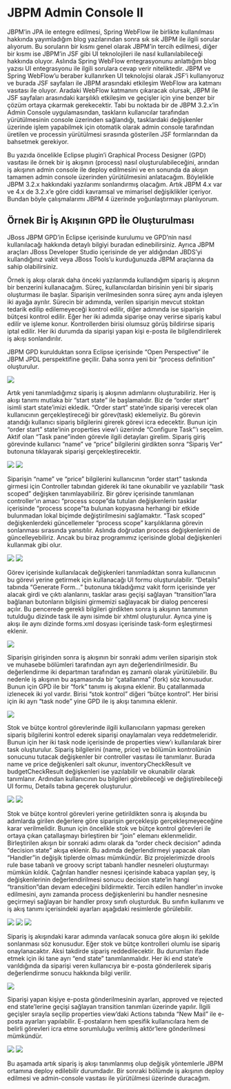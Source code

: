 # JBPM Admin Console II

JBPM’in JPA ile entegre edilmesi, Spring WebFlow ile birlikte kullanılması hakkında yayımladığım blog yazılarından sonra 
sık sık JBPM ile ilgili sorular alıyorum. Bu soruların bir kısmı genel olarak JBPM’in tercih edilmesi, diğer bir kısmı 
ise JBPM’in JSF gibi UI teknolojileri ile nasıl kullanılabileceği hakkında oluyor. Aslında Spring WebFlow entegrasyonunu 
anlattığım blog yazısı UI entegrasyonu ile ilgili sorulara cevap verir niteliktedir. JBPM ve Spring WebFlow’u beraber 
kullanırken UI teknolojisi olarak JSF’i kullanıyoruz ve burada JSF sayfaları ile JBPM arasındaki etkileşim WebFlow ara 
katmanı vasıtası ile oluyor. Aradaki WebFlow katmanını çıkaracak olursak, JBPM ile JSF sayfaları arasındaki karşılıklı 
etkileşim ve geçişler için yine benzer bir çözüm ortaya çıkarmak gerekecektir. Tabi bu noktada bir de JBPM 3.2.x’in Admin 
Console uygulamasından, taskların kullanıcılar tarafından yürütülmesinin console üzerinden sağlandığı, tasklardaki 
değişkenler üzerinde işlem yapabilmek için otomatik olarak admin console tarafından üretilen ve processin yürütülmesi 
sırasında gösterilen JSF formlarından da bahsetmek gerekiyor.

Bu yazıda öncelikle Eclipse plugin’i Graphical Process Designer (GPD) vasıtası ile örnek bir iş akışının (process) nasıl 
oluşturulabileceğini, arından iş akışının admin console ile deploy edilmesini ve en sonunda da akışın tamamen admin 
console üzerinden yürütülmesini anlatacağım. Böylelikle JBPM 3.2.x hakkındaki yazılarımı sonlandırmış olacağım. Artık 
JBPM 4.x var ve 4.x de 3.2.x’e göre ciddi kavramsal ve mimarisel değişiklikler içeriyor. Bundan böyle çalışmalarımı JBPM 
4 üzerinde yoğunlaştırmayı planlıyorum.

## Örnek Bir İş Akışının GPD İle Oluşturulması

JBoss JBPM GPD’in Eclipse içerisinde kurulumu ve GPD’nin nasıl kullanılacağı hakkında detaylı bilgiyi buradan edinebilirsiniz. 
Ayrıca JBPM araçları JBoss Developer Studio içerisinde de yer aldığından JBDS’yi kullandığınız vakit veya JBoss Tools’u 
kurduğunuzda JBPM araçlarına da sahip olabilirsiniz.

Örnek iş akışı olarak daha önceki yazılarımda kullandığım sipariş iş akışının bir benzerini kullanacağım. Süreç, 
kullanıcılardan birisinin yeni bir sipariş oluşturması ile başlar. Siparişin verilmesinden sonra süreç aynı anda işleyen 
iki ayağa ayrılır. Sürecin bir adımında, verilen siparişin mevcut stoktan tedarik edilip edilemeyeceği kontrol edilir, 
diğer adımında ise siparişin bütçesi kontrol edilir. Eğer her iki adımda siparişe onay verirse sipariş kabul edilir ve 
işleme konur. Kontrollerden birisi olumsuz görüş bildirirse sipariş iptal edilir. Her iki durumda da siparişi yapan kişi 
e-posta ile bilgilendirilerek iş akışı sonlandırılır.

JBPM GPD kurulduktan sonra Eclipse içerisinde “Open Perspective” ile JBPM JPDL perspektifine geçilir. Daha sonra yeni 
bir “process definition” oluşturulur.

![](images/jbpm_admin_console_01.png)

Artık yeni tanımladığımız sipariş iş akışının adımlarını oluşturabiliriz. Her iş akışı tanımı mutlaka bir “start state” 
ile başlamalıdır. Biz de “order start” isimli start state’imizi ekledik. “Order start” state’inde siparişi verecek olan 
kullanıcının gerçekleştireceği bir görev(task) eklemeliyiz. Bu görevin atandığı kullanıcı sipariş bilgilerini girerek 
görevi icra edecektir. Bunun için “order start” state’inin properties view’ı üzerinde “Configure Task”’ı seçelim. Aktif 
olan “Task pane”inden görevle ilgili detayları girelim. Sipariş giriş görevinde kullanıcı “name” ve “price” bilgilerini 
girdikten sonra “Sipariş Ver” butonuna tıklayarak siparişi gerçekleştirecektir.

![](images/jbpm_admin_console_02.png)
![](images/jbpm_admin_console_03.png)

Siparişin “name” ve “price” bilgilerini kullanıcının “order start” taskında girmesi için Controller tabından giderek iki 
tane okunabilir ve yazılabilir “task scoped” değişken tanımlayabiliriz. Bir görev içerisinde tanımlanan controller’ın 
amacı “process scope”da tutulan değişkenlerin tasklar içerisinde “process scope”ta bulunan kopyasına herhangi bir etkide 
bulunmadan lokal biçimde değiştirilmesini sağlamaktır. “Task scoped” değişkenlerdeki güncellemeler “process scope” 
karşılıklarına görevin sonlanması sırasında yansıtılır. Aslında doğrudan process değişkenlerini de güncelleyebiliriz. 
Ancak bu biraz programımız içerisinde global değişkenleri kullanmak gibi olur.

![](images/jbpm_admin_console_04.png)
![](images/jbpm_admin_console_05.png)

Görev içerisinde kullanılacak değişkenleri tanımladıktan sonra kullanıcının bu görevi yerine getirmek için kullanacağı UI 
formu oluşturulabilir. “Details” tabında “Generate Form…” butonuna tıkladığımız vakit form içerisinde yer alacak girdi ve 
çıktı alanlarını, tasklar arası geçişi sağlayan “transition”lara bağlanan butonların bilgisini girmemizi sağlayacak bir 
dialog penceresi açılır. Bu pencerede gerekli bilgileri girdikten sonra iş akışının tanımının tutulduğu dizinde task ile 
aynı isimde bir xhtml oluşturulur. Ayrıca yine iş akışı ile aynı dizinde forms.xml dosyası içerisinde task-form 
eşleştirmesi eklenir.

![](images/jbpm_admin_console_06.png)

Siparişin girişinden sonra iş akışının bir sonraki adımı verilen siparişin stok ve muhasebe bölümleri tarafından ayrı ayrı 
değerlendirilmesidir. Bu değerlendirme iki departman tarafından eş zamanlı olarak yürütülebilir. Bu nedenle iş akışının 
bu aşamasında bir “çatallanma” (fork) söz konusudur. Bunun için GPD ile bir “fork” tanımı iş akışına eklenir. Bu 
çatallanmada izlenecek iki yol vardır. Birisi “stok kontrol” diğeri “bütçe kontrol”. Her birisi için iki ayrı “task node” 
yine GPD ile iş akışı tanımına eklenir.

![](images/jbpm_admin_console_07.png)

Stok ve bütçe kontrol görevlerinde ilgili kullanıcıların yapması gereken sipariş bilgilerini kontrol ederek siparişi 
onaylamaları veya reddetmeleridir. Bunun için her iki task node içerisinde de properties view’ı kullanılarak birer task 
oluşturulur. Sipariş bilgilerini (name, price) ve bölümün kontrolünün sonucunu tutacak değişkenler bir controller vasıtası 
ile tanımlanır. Burada name ve price değişkenleri salt okunur, inventoryCheckResult ve budgetCheckResult değişkenleri ise 
yazılabilir ve okunabilir olarak tanımlanır. Ardından kullanıcının bu bilgileri görebileceği ve değiştirebileceği UI formu, 
Details tabına geçerek oluşturulur.

![](images/jbpm_admin_console_08.png)
![](images/jbpm_admin_console_09.png)

Stok ve bütçe kontrol görevleri yerine getirildikten sonra iş akışında bu adımlarda girilen değerlere göre siparişin 
gerçekleşip gerçekleşmeyeceğine karar verilmelidir. Bunun için öncelikle stok ve bütçe kontrol görevleri ile ortaya çıkan 
çatallaşmayı birleştiren bir “join” elemanı eklenmelidir. Birleştirilen akışın bir sonraki adımı olarak da “order check 
decision” adında “decision state” akışa eklenir. Bu adımda değerlendirmeyi yapacak olan “Handler”in değişik tiplerde olması 
mümkündür. Biz projelerimizde drools rule base tabanlı ve groovy script tabanlı handler nesneleri oluşturmayı mümkün kıldık. 
Çağrılan handler nesnesi içerisinde kabaca yapılan şey, iş değişkenlerinin değerlendirilmesi sonucu decision state’in hangi 
“transition”dan devam edeceğini bildirmektir. Tercih edilen handler’ın invoke edilmesini, aynı zamanda process değişkenlerini 
bu handler nesnesine geçirmeyi sağlayan bir handler proxy sınıfı oluşturduk. Bu sınıfın kullanımı ve iş akış tanımı 
içerisindeki ayarları aşağıdaki resimlerde görülebilir.

![](images/jbpm_admin_console_11.png)
![](images/jbpm_admin_console_12.png)
![](images/jbpm_admin_console_13.png)

Sipariş iş akışındaki karar adımında varılacak sonuca göre akışın iki şekilde sonlanması söz konusudur. Eğer stok ve bütçe 
kontrolleri olumlu ise sipariş onaylanacaktır. Aksi takdirde sipariş reddedilecektir. Bu durumları ifade etmek için iki 
tane ayrı “end state” tanımlanmalıdır. Her iki end state’e varıldığında da siparişi veren kullanıcıya bir e-posta 
gönderilerek sipariş değerlendirme sonucu hakkında bilgi verilir.

![](images/jbpm_admin_console_14.png)

Siparişi yapan kişiye e-posta gönderilmesinin ayarları, approved ve rejected end state’lerine geçişi sağlayan transition 
tanımları üzerinde yapılır. İlgili geçişler sırayla seçilip properties view’daki Actions tabında “New Mail” ile e-posta 
ayarları yapılabilir. E-postaların hem spesifik kullanıcılara hem de belirli görevleri icra etme sorumluluğu verilmiş 
aktör’lere gönderilmesi mümkündür.

![](images/jbpm_admin_console_15.png)
![](images/jbpm_admin_console_16.png)

Bu aşamada artık sipariş iş akışı tanımlanmış olup değişik yöntemlerle JBPM ortamına deploy edilebilir durumdadır. Bir 
sonraki bölümde iş akışının deploy edilmesi ve admin-console vasıtası ile yürütülmesi üzerinde duracağım.


